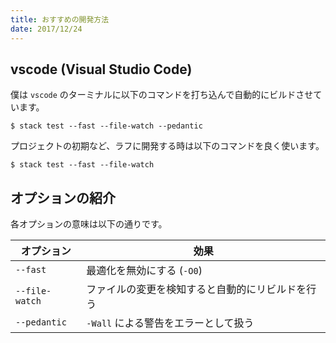 ```yaml
---
title: おすすめの開発方法
date: 2017/12/24
---
```


## vscode (Visual Studio Code)

僕は `vscode` のターミナルに以下のコマンドを打ち込んで自動的にビルドさせています。

```shell
$ stack test --fast --file-watch --pedantic
```

プロジェクトの初期など、ラフに開発する時は以下のコマンドを良く使います。

```shell
$ stack test --fast --file-watch
```

## オプションの紹介

各オプションの意味は以下の通りです。

オプション | 効果
---------|-------
`--fast` | 最適化を無効にする (`-O0`)
`--file-watch` | ファイルの変更を検知すると自動的にリビルドを行う
`--pedantic` | `-Wall` による警告をエラーとして扱う
